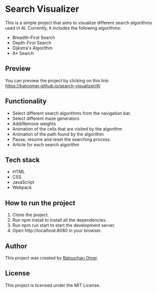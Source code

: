 # Search Visualizer
This is a simple project that aims to visualize different search algorithms used in AI. Currently, it includes the following algorithms:

- Breadth-First Search
- Depth-First Search
- Dijkstra's Algorithm
- A* Search

## Preview
You can preview the project by clicking on this link: https://batoomer.github.io/search-visualizer/#/

## Functionality
- Select different search algorithms from the navigation bar.
- Select different maze generators
- Add/Remove weights 
- Animation of the cells that are visited by the algorithm
- Animation of the path found by the algorithm
- Pause, resume and reset the searching process.
- Article for each search algorithm

## Tech stack
- HTML
- CSS
- JavaScript
- Webpack

## How to run the project
1. Clone the project.
2. Run npm install to install all the dependencies.
3. Run npm run start to start the development server.
4. Open http://localhost:8080 in your browser.

## Author
This project was created by [Batouchan Omer](https://github.com/batoomer).

## License
This project is licensed under the MIT License.